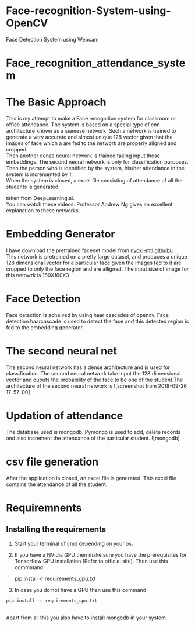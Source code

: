 # Face-recognition-System-using-OpenCV
Face Detection System using Webcam
# Face_recognition_attendance_system
# The Basic Approach
This is my attempt to make a Face recognition system for classroom or office attendance. The system is based on a special type of cnn architecture known as a siamese network. Such a network is trained to generate a very accurate and almost unique 128 vector given that the images of face which a are fed to the network are properly aligned and cropped. <br>
Then another dense neural network is trained taking input these embeddings. The second neural network is only for classification purposes. Then the person who is identified by the system, his/her attendance in the system is incremented by 1.<br>
When the system is closed, a excel file consisting of attendance of all the students is generated.


taken from DeepLearning.ai.<br>
You can watch these videos. Professor Andrew Ng gives an excellent explanation to these networks.

# Embedding Generator
I have download the pretrained facenet model from <a href="https://github.com/nyoki-mtl/keras-facenet"> nyoki-mtl githubu </a><br>
This network is pretrained on a pretty large dataset, and produces a unique 128 dimensional vector for a particular face given the images fed to it are cropped to only the face region and are alligned. The input size of image for this netowrk is 160X160X3

# Face Detection
Face detection is acheived by using haar cascades of opencv. Face detection haarcascade is used to detect the face and this detected region is fed to the embedding generator.


# The second neural net
The second neural network has a dense architecture and is used for classification. The second neural network take input the 128 dimensional vector and ouputs the probability of the face to be one of the student.The architecture of the second neural network is 
![screenshot from 2018-09-26 17-57-00]


# Updation of attendance
The database used is mongodb. Pymongo is used to add, delete records and also increment the attendance of the particular student.
![mongodb]

# csv file generation
After the application is closed, an excel file is generated. This excel file contains the attendance of all the student.

# Requiremnents
## Installing the requirements
1. Start your terminal of cmd depending on your os.
2. If you have a NVidia GPU then make sure you have the prerequisites for Tensorflow GPU installation (Refer to official site). Then use this commmand

    pip install -r requirements_gpu.txt

  3. In case you do not have a GPU then use this command

    pip install -r requirements_cpu.txt
   
 <br>
 Apart from all this you also have to install mongodb in your system.
